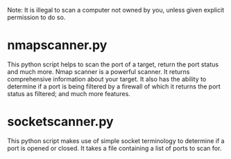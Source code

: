 Note: It is illegal to scan a computer not owned by you, unless given explicit permission to do so.


# nmapscanner.py
This python script helps to scan the port of a target, return the port status and much more.
Nmap scanner is a powerful scanner. It returns comprehensive information about your target. It also has the ability to determine if a port is being filtered by a firewall of which it returns the port status as filtered; and much more features.

# socketscanner.py
This python script makes use of simple socket terminology to determine if a port is opened or closed. It takes a file containing a list of ports to scan for.